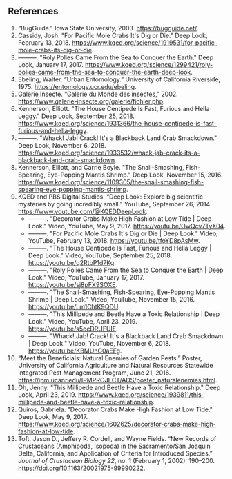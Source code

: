 <!--
title: Other Arthropods
icon: shrimp
owner: August Frisk
-->
## References

1. “BugGuide.” Iowa State University, 2003. https://bugguide.net/.
1. Cassidy, Josh. "For Pacific Mole Crabs It's Dig or Die." Deep Look, February 13, 2018. https://www.kqed.org/science/1919531/for-pacific-mole-crabs-its-dig-or-die.
1. ———. "Roly Polies Came From the Sea to Conquer the Earth." Deep Look, January 17, 2017. https://www.kqed.org/science/1299421/roly-polies-came-from-the-sea-to-conquer-the-earth-deep-look.
1. Ebeling, Walter. “Urban Entomology.” University of California Riverside, 1975. https://entomology.ucr.edu/ebeling.
1. Galerie Insecte. “Galerie du Monde des insectes,” 2002. https://www.galerie-insecte.org/galerie/fichier.php.
1. Kennerson, Elliott. "The House Centipede Is Fast, Furious and Hella Leggy." Deep Look, September 25, 2018. https://www.kqed.org/science/1931366/the-house-centipede-is-fast-furious-and-hella-leggy.
1. ———. "Whack! Jab! Crack! It's a Blackback Land Crab Smackdown." Deep Look, November 6, 2018. https://www.kqed.org/science/1933532/whack-jab-crack-its-a-blackback-land-crab-smackdown.
1. Kennerson, Elliott, and Carrie Boyle. "The Snail-Smashing, Fish-Spearing, Eye-Popping Mantis Shrimp." Deep Look, November 15, 2016. https://www.kqed.org/science/1109305/the-snail-smashing-fish-spearing-eye-popping-mantis-shrimp.
1. KQED and PBS Digital Studios. “Deep Look: Explore big scientific mysteries by going incredibly small.” YouTube, September 26, 2014. https://www.youtube.com/@KQEDDeepLook.
   * ———. "Decorator Crabs Make High Fashion at Low Tide | Deep Look." Video, YouTube, May 9, 2017. https://youtu.be/OwQcv7TyX04.
   * ———. "For Pacific Mole Crabs It's Dig or Die | Deep Look." Video, YouTube, February 13, 2018. https://youtu.be/tfoYD8pAsMw.
   * ———. "The House Centipede Is Fast, Furious and Hella Leggy | Deep Look." Video, YouTube, September 25, 2018. https://youtu.be/q2RtbP1d7Kg.
   * ———. "Roly Polies Came From the Sea to Conquer the Earth | Deep Look." Video, YouTube, January 17, 2017. https://youtu.be/sj8pFX9SOXE.
   * ———. "The Snail-Smashing, Fish-Spearing, Eye-Popping Mantis Shrimp | Deep Look." Video, YouTube, November 15, 2016. https://youtu.be/Lm1ChtK9QDU.
   * ———. "This Millipede and Beetle Have a Toxic Relationship | Deep Look." Video, YouTube, April 23, 2019. https://youtu.be/s5ocDRUFUIE.
   * ———. "Whack! Jab! Crack! It's a Blackback Land Crab Smackdown | Deep Look." Video, YouTube, November 6, 2018. https://youtu.be/KBMUhG0aEFg.
1. “Meet the Beneficials: Natural Enemies of Garden Pests.” Poster, University of California Agriculture and Natural Resources Statewide Integrated Pest Management Program, June 21, 2016. https://ipm.ucanr.edu/IPMPROJECT/ADS/poster_naturalenemies.html.
1. Oh, Jenny. "This Millipede and Beetle Have a Toxic Relationship." Deep Look, April 23, 2019. https://www.kqed.org/science/1939811/this-millipede-and-beetle-have-a-toxic-relationship.
1. Quirós, Gabriela. "Decorator Crabs Make High Fashion at Low Tide." Deep Look, May 9, 2017. https://www.kqed.org/science/1602625/decorator-crabs-make-high-fashion-at-low-tide.
1. Toft, Jason D., Jeffery R. Cordell, and Wayne Fields. “New Records of Crustaceans (Amphipoda, Isopoda) in the Sacramento/San Joaquin Delta, California, and Application of Criteria for Introduced Species.” *Journal of Crustacean Biology 22*, no. 1 (February 1, 2002): 190–200. https://doi.org/10.1163/20021975-99990222.
